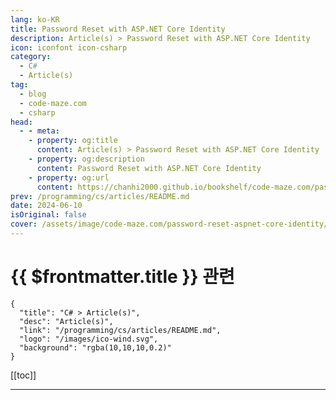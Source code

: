 ```yaml
---
lang: ko-KR
title: Password Reset with ASP.NET Core Identity
description: Article(s) > Password Reset with ASP.NET Core Identity
icon: iconfont icon-csharp
category: 
  - C#
  - Article(s)
tag: 
  - blog
  - code-maze.com
  - csharp
head:  
  - - meta:
    - property: og:title
      content: Article(s) > Password Reset with ASP.NET Core Identity
    - property: og:description
      content: Password Reset with ASP.NET Core Identity
    - property: og:url
      content: https://chanhi2000.github.io/bookshelf/code-maze.com/password-reset-aspnet-core-identity.html
prev: /programming/cs/articles/README.md
date: 2024-06-10
isOriginal: false
cover: /assets/image/code-maze.com/password-reset-aspnet-core-identity/banner.png
---
```


# {{ $frontmatter.title }} 관련

```component VPCard
{
  "title": "C# > Article(s)",
  "desc": "Article(s)",
  "link": "/programming/cs/articles/README.md",
  "logo": "/images/ico-wind.svg",
  "background": "rgba(10,10,10,0.2)"
}
```

[[toc]]

---

<SiteInfo
  name="Password Reset with ASP.NET Core Identity"
  desc="In this article, we are going to learn about the Password Reset functionality with ASP.NET Core Identity with detailed examples"
  url="https://code-maze.com/password-reset-aspnet-core-identity/"
  logo="/assets/image/code-maze.com/favicon.png"
  preview="/assets/image/code-maze.com/password-reset-aspnet-core-identity/banner.png"/>

<!-- TODO: 작성 -->
